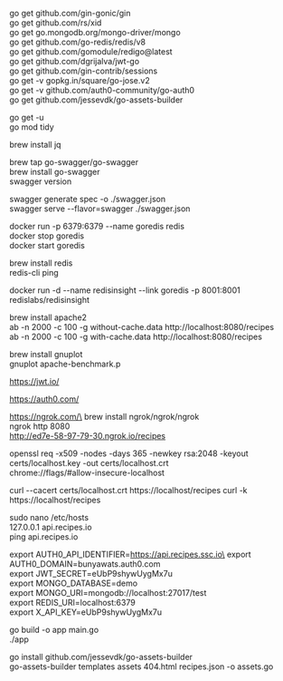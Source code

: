 go get github.com/gin-gonic/gin\
go get github.com/rs/xid\
go get go.mongodb.org/mongo-driver/mongo\
go get github.com/go-redis/redis/v8\
go get github.com/gomodule/redigo@latest\
go get github.com/dgrijalva/jwt-go\
go get github.com/gin-contrib/sessions\
go get -v gopkg.in/square/go-jose.v2\
go get -v github.com/auth0-community/go-auth0\
go get github.com/jessevdk/go-assets-builder

go get -u\
go mod tidy

brew install jq

brew tap go-swagger/go-swagger\
brew install go-swagger\
swagger version

swagger generate spec -o ./swagger.json\
swagger serve --flavor=swagger ./swagger.json

docker run -p 6379:6379 --name goredis redis\
docker stop goredis\
docker start goredis

brew install redis\
redis-cli ping

docker run -d --name redisinsight --link goredis -p 8001:8001 redislabs/redisinsight

brew install apache2\
ab -n 2000 -c 100 -g without-cache.data http://localhost:8080/recipes\
ab -n 2000 -c 100 -g with-cache.data http://localhost:8080/recipes

brew install gnuplot\
gnuplot apache-benchmark.p

https://jwt.io/

https://auth0.com/

https://ngrok.com/\
brew install ngrok/ngrok/ngrok\
ngrok http 8080\
http://ed7e-58-97-79-30.ngrok.io/recipes

openssl req -x509 -nodes -days 365 -newkey rsa:2048 -keyout certs/localhost.key -out certs/localhost.crt\
chrome://flags/#allow-insecure-localhost

curl --cacert certs/localhost.crt https://localhost/recipes
curl -k https://localhost/recipes

sudo nano /etc/hosts\
127.0.0.1 api.recipes.io\
ping api.recipes.io


export AUTH0_API_IDENTIFIER=https://api.recipes.ssc.io\
export AUTH0_DOMAIN=bunyawats.auth0.com\
export JWT_SECRET=eUbP9shywUygMx7u\
export MONGO_DATABASE=demo\
export MONGO_URI=mongodb://localhost:27017/test\
export REDIS_URI=localhost:6379\
export X_API_KEY=eUbP9shywUygMx7u

go build -o app main.go\
./app

go install github.com/jessevdk/go-assets-builder\
go-assets-builder templates assets 404.html recipes.json -o assets.go

